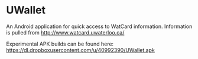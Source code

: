 UWallet
=======

An Android application for quick access to WatCard information. Information is pulled from http://www.watcard.uwaterloo.ca/

Experimental APK builds can be found here: https://dl.dropboxusercontent.com/u/40992390/UWallet.apk
